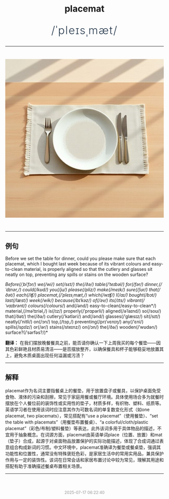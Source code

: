 <div align="center">

# placemat

<div style="margin: 30px 0;">
<h1 style="font-size: 2.5em; font-weight: 300; letter-spacing: 2px; margin: 0; color: #2c3e50;">
/ˈpleɪsˌmæt/
</h1>
</div>

</div>

---

<div align="center" style="margin: 40px 0;">

![placemat](images/placemat.png)

</div>

---

## 例句

Before we set the table for dinner, could you please make sure that each placemat, which I bought last week because of its vibrant colours and easy-to-clean material, is properly aligned so that the cutlery and glasses sit neatly on top, preventing any spills or stains on the wooden surface?

*Before(/ˌbiˈfɔr/) we(/wi/) set(/sɛt/) the(/ðə/) table(/ˈteɪbəl/) for(/fər/) dinner,(/ˈdɪnər,/) could(/kʊd/) you(/ju/) please(/pliz/) make(/meɪk/) sure(/ʃʊr/) that(/ðət/) each(/iʧ/) placemat,(/ˈpleɪsˌmæt,/) which(/wɪʧ/) I(/aɪ/) bought(/bɔt/) last(/læst/) week(/wik/) because(/bɪˈkəz/) of(/əv/) its(/ɪts/) vibrant(/ˈvaɪbrənt/) colours(/colours*/) and(/ənd/) easy-to-clean(/easy-to-clean*/) material,(/məˈtɪriəl,/) is(/ɪz/) properly(/ˈprɑpərli/) aligned(/əˈlaɪnd/) so(/soʊ/) that(/ðət/) the(/ðə/) cutlery(/ˈkətləri/) and(/ənd/) glasses(/ˈglæsɪz/) sit(/sɪt/) neatly(/ˈnitli/) on(/ɔn/) top,(/tɔp,/) preventing(/prɪˈvɛnɪŋ/) any(/ˈɛni/) spills(/spɪlz/) or(/ər/) stains(/steɪnz/) on(/ɔn/) the(/ðə/) wooden(/ˈwʊdən/) surface?(/ˈsərfəs?/)*

**翻译：** 在我们摆放晚餐餐具之前，能否请你确认一下上周我买的每个餐垫——因其色彩鲜艳且材质易清洁——是否摆放整齐，以确保餐具和杯子能够稳妥地放置其上，避免木质桌面出现任何溢漏或污渍？

---

## 解释

placemat作为名词主要指餐桌上的餐垫，用于放置盘子或餐具，以保护桌面免受食物、液体的污染和刮擦，常见于家庭用餐或餐厅环境。具体使用场合多为就餐时摆放在个人餐位前的装饰性或实用性的垫子，材质多样，有织物、塑料、纸质等。英语学习者在使用该词时应注意其作为可数名词的单复数变化形式（如one placemat, two placemats），常见搭配有“use a placemat”（使用餐垫）、“set the table with placemats”（用餐垫布置餐桌）、“a colorful/cloth/plastic placemat”（彩色/布制/塑料餐垫）等表达，此外该词多用于具体物品的描述，不宜用于抽象概念。在词源方面，placemat由英语单词place（位置、放置）和mat（垫子）合成，起源于对桌面物品放置保护的实际功能描述，体现了合成词通过表意组合构成新词的习惯。中文环境中，placemat准确译为餐垫或餐桌垫，强调其功能性和位置性，通常没有特殊褒贬色彩，是家居生活中的常用实用品，兼具保护作用与一定的装饰性。该词在日常会话和家居布置讨论中较为常见，理解其用途和搭配有助于准确描述餐桌布置相关场景。


---

<div align="center" style="margin-top: 50px;">
<small style="color: #999; font-size: 0.9em;">2025-07-17 06:22:40</small>
</div>
